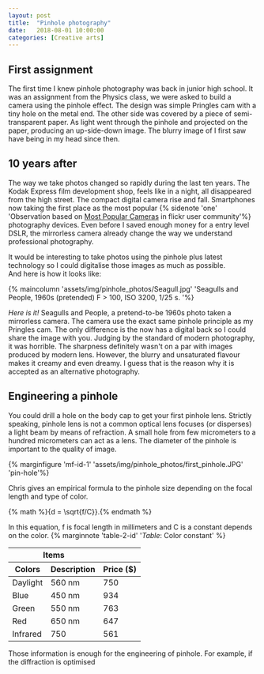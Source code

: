 ```yaml
---
layout: post
title:  "Pinhole photography"
date:   2018-08-01 10:00:00
categories: [Creative arts]
---
```



## First assignment  
The first time I knew pinhole photography was back in junior high school. 
It was an assignment from the Physics class, we were asked to build a camera using the pinhole effect.
The design was simple Pringles cam with a tiny hole on the metal end.
The other side was covered by a piece of semi-transparent paper. 
As light went through the pinhole and projected on the paper, producing an up-side-down image.
The blurry image of I first saw have being in my head since then. 

## 10 years after  
The way we take photos changed so rapidly during the last ten years. The Kodak Express film development shop, feels like in a night, all disappeared from the high street.
The compact digital camera rise and fall. Smartphones now taking the first place as the most popular {% sidenote 'one' 'Observation based on [Most Popular Cameras](https://www.flickr.com/cameras/) in flickr user community'%} photography devices. Even before I saved enough money for a entry level DSLR, the mirrorless camera already change the way we understand professional photography.

It would be interesting to take photos using the pinhole plus latest technology so I could digitalise those images as much as possible.  
And here is how it looks like:
 
{% maincolumn  'assets/img/pinhole_photos/Seagull.jpg' 'Seagulls and People, 1960s (pretended)    F > 100, ISO 3200, 1/25 s. '%}

*Here is it!* Seagulls and People, a pretend-to-be 1960s photo taken a mirrorless camera. The camera use the exact same pinhole principle as my Pringles cam. 
The only difference is the now has a digital back so I could share the image with you.
Judging by the standard of modern photography, it was horrible.
The sharpness definitely wasn't on a par with images produced by modern lens. 
However, the blurry and unsaturated flavour makes it creamy and even dreamy. 
I guess that is the reason why it is accepted as an alternative photography. 

## Engineering a pinhole
You could drill a hole on the body cap to get your first pinhole lens.
Strictly speaking, pinhole lens is not a common optical lens focuses (or disperses) a light beam by means of refraction. 
A small hole from few micrometers to a hundred micrometers can act as a lens. 
The diameter of the pinhole is important to the quality of image.

{% marginfigure 'mf-id-1' 'assets/img/pinhole_photos/first_pinhole.JPG' 'pin-hole'%}

Chris gives an empirical formula to the pinhole size depending on the focal length and type of color.

{% math %}{d = \sqrt{f/C}}.{% endmath %}

In this equation, f is focal length in millimeters and C is a constant depends on the color.
{% marginnote 'table-2-id' '*Table*: Color constant' %}
<div class="table-wrapper">
<table class="booktabs">
          <thead>
            <tr><th colspan="2" class="cmid">Items</th><th class="nocmid"></th></tr>
            <tr><th>Colors</th><th>Description</th><th>Price ($)</th></tr>
          </thead>
          <tbody>
            <tr><td>Daylight</td>     <td>560 nm</td><td class="r">750</td></tr>
            <tr><td>Blue</td>         <td>450 nm</td>    <td class="r">934</td></tr>
            <tr><td>Green</td>      <td>550 nm</td> <td class="r">763</td></tr>
            <tr><td>Red</td>      <td>650 nm</td> <td class="r">647</td></tr>
            <tr><td>Infrared</td><td>750</td>  <td class="r">561</td></tr>
          </tbody>
</table>
</div>

Those information is enough for the engineering of pinhole. For example, if the diffraction is optimised  